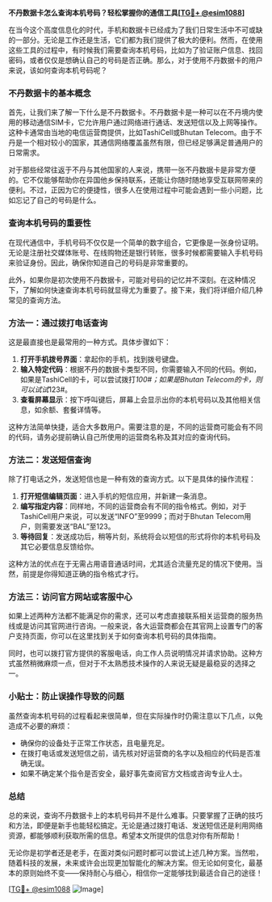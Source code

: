 **不丹数据卡怎么查询本机号码？轻松掌握你的通信工具[[TG💪+ @esim1088](https://t.me/s/esim1088)]**

在当今这个高度信息化的时代，手机和数据卡已经成为了我们日常生活中不可或缺的一部分。无论是工作还是生活，它们都为我们提供了极大的便利。然而，在使用这些工具的过程中，有时候我们需要查询本机号码，比如为了验证账户信息、找回密码，或者仅仅是想确认自己的号码是否正确。那么，对于使用不丹数据卡的用户来说，该如何查询本机号码呢？

### 不丹数据卡的基本概念

首先，让我们来了解一下什么是不丹数据卡。不丹数据卡是一种可以在不丹境内使用的移动通信SIM卡，它允许用户通过网络进行通话、发送短信以及上网等操作。这种卡通常由当地的电信运营商提供，比如TashiCell或Bhutan Telecom。由于不丹是一个相对较小的国家，其通信网络覆盖虽然有限，但已经足够满足普通用户的日常需求。

对于那些经常往返于不丹与其他国家的人来说，携带一张不丹数据卡是非常方便的。它不仅能够帮助你在异国他乡保持联系，还能让你随时随地享受互联网带来的便利。不过，正因为它的便捷性，很多人在使用过程中可能会遇到一些小问题，比如忘记了自己的号码是什么。

### 查询本机号码的重要性

在现代通信中，手机号码不仅仅是一个简单的数字组合，它更像是一张身份证明。无论是注册社交媒体账号、在线购物还是银行转账，很多时候都需要输入手机号码来验证身份。因此，确保你知道自己的号码是非常重要的。

此外，如果你是初次使用不丹数据卡，可能对号码的记忆并不深刻。在这种情况下，了解如何快速查询本机号码就显得尤为重要了。接下来，我们将详细介绍几种常见的查询方法。

### 方法一：通过拨打电话查询

这是最直接也是最常用的一种方式。具体步骤如下：

1. **打开手机拨号界面**：拿起你的手机，找到拨号键盘。
2. **输入特定代码**：根据不丹的数据卡类型不同，你需要输入不同的代码。例如，如果是TashiCell的卡，可以尝试拨打*100#；如果是Bhutan Telecom的卡，则可以试试*123#。
3. **查看屏幕显示**：按下呼叫键后，屏幕上会显示出你的本机号码以及其他相关信息，如余额、套餐详情等。

这种方法简单快捷，适合大多数用户。需要注意的是，不同的运营商可能会有不同的代码，请务必提前确认自己所使用的运营商名称及其对应的查询代码。

### 方法二：发送短信查询

除了打电话之外，发送短信也是一种有效的查询方式。以下是具体的操作流程：

1. **打开短信编辑页面**：进入手机的短信应用，并新建一条消息。
2. **编写指定内容**：同样地，不同的运营商会有不同的指令格式。例如，对于TashiCell用户来说，可以发送“INFO”至9999；而对于Bhutan Telecom用户，则需要发送“BAL”至123。
3. **等待回复**：发送成功后，稍等片刻，系统将会以短信的形式将你的本机号码及其它必要信息反馈给你。

这种方法的优点在于无需占用语音通话时间，尤其适合流量充足的情况下使用。当然，前提是你得知道正确的指令格式才行。

### 方法三：访问官方网站或客服中心

如果上述两种方法都不能满足你的需求，还可以考虑直接联系相关运营商的服务热线或是访问其官网进行咨询。一般来说，各大运营商都会在其官网上设置专门的客户支持页面，你可以在这里找到关于如何查询本机号码的具体指南。

同时，也可以拨打官方提供的客服电话，向工作人员说明情况并请求协助。这种方式虽然稍微麻烦一点，但对于不太熟悉技术操作的人来说无疑是最稳妥的选择之一。

### 小贴士：防止误操作导致的问题

虽然查询本机号码的过程看起来很简单，但在实际操作时仍需注意以下几点，以免造成不必要的麻烦：

- 确保你的设备处于正常工作状态，且电量充足。
- 在拨打电话或发送短信之前，请先核对好运营商的名字以及相应的代码是否准确无误。
- 如果不确定某个指令是否安全，最好事先查阅官方文档或咨询专业人士。

### 总结

总的来说，查询不丹数据卡上的本机号码并不是什么难事。只要掌握了正确的技巧和方法，即便是新手也能轻松搞定。无论是通过拨打电话、发送短信还是利用网络资源，都能够顺利获取所需的信息。希望本文所提供的信息对你有所帮助！

无论你是初学者还是老手，在面对类似问题时都可以尝试上述几种方案。当然啦，随着科技的发展，未来或许会出现更加智能化的解决方案。但无论如何变化，最基本的原则始终不变——保持耐心与细心，相信你一定能够找到最适合自己的途径！

[[TG💪+ @esim1088](https://t.me/s/esim1088) ![Image](https://i.postimg.cc/4NQfJmqS/Snipaste-2025-05-13-00-14-12.png)]
